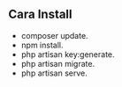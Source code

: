 ## Cara Install

- composer update.
- npm install.
- php artisan key:generate.
- php artisan migrate.
- php artisan serve.